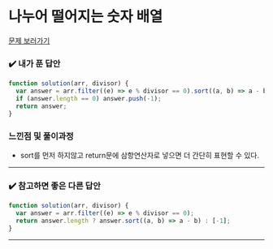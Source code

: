 # 나누어 떨어지는 숫자 배열

[문제 보러가기](https://school.programmers.co.kr/learn/courses/30/lessons/12910)

### :heavy_check_mark: 내가 푼 답안

```javascript
function solution(arr, divisor) {
  var answer = arr.filter((e) => e % divisor == 0).sort((a, b) => a - b);
  if (answer.length == 0) answer.push(-1);
  return answer;
}
```

### 느낀점 및 풀이과정

- sort를 먼저 하지않고 return문에 삼항연산자로 넣으면 더 간단히 표현할 수 있다.

<hr/>

### :heavy_check_mark: 참고하면 좋은 다른 답안

```javascript
function solution(arr, divisor) {
  var answer = arr.filter((e) => e % divisor == 0);
  return answer.length ? answer.sort((a, b) => a - b) : [-1];
}
```

<hr/>
